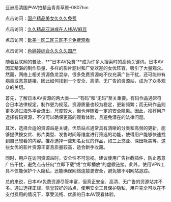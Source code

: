 亚洲高清国产AV拍精品青青草原-0807hm

点击访问：<a href="https://bsdf-5f5.pages.dev/">国产精品美女久久久免费</a>

点击访问：<a href="https://cfad.pages.dev/">久久精品亚洲成在人线AV麻豆</a>

点击访问：<a href="https://heiliaoxqkkct.pages.dev">欧美一区二区三区不卡免费观看</a>

点击访问：<a href="https://heiliaowzu4ur.pages.dev">色婷婷综合久久久久国产</a>


随着互联网的普及，**“日本AV免费”**成为许多人搜索时的高频关键词。日本AV因其精湛的制作质量、多样的影片题材和广受欢迎的女优阵容，吸引了大量观众。然而，网络上相关资源鱼龙混杂，很多免费资源站不仅充满广告干扰，还可能带有病毒或恶意链接，因此如何找到一个安全、高清、无广告的资源站，成为了众多观众的关切。

首先，了解日本AV资源的两大类——“有码”和“无码”至关重要。有码作品通常符合日本法律规定，制作更为规范，资源质量也较为稳定，更新频繁；而无码作品则更多通过海外平台流出，尺度较大，但也伴随着一定的安全隐患。因此，推荐用户选择有码资源，不仅可以确保更高的观看体验，且避免潜在的法律问题。

其次，选择合适的资源站是关键。优质站点通常具有清晰的分类和高频的更新，能够提供按女优、影片类型、发售时间等维度进行筛选的功能，使得用户能够快速找到自己想看的内容。推荐选择一些知名女优的作品，如三上悠亚、深田咏美等，这些女优的影片资源丰富且质量较高，适合新手收藏。

同时，用户在访问资源站时，安全性不可忽视。建议使用广告拦截插件，防止恶意广告干扰，避免点击任何“立即下载”或“立即播放”的虚假链接。此外，使用VPN工具不仅能保护个人隐私，还能确保网络连接更安全，避免被不明网站追踪。

总的来说，日本AV免费资源尽管丰富，但真正安全、高清、无广告的资源站并不多。通过选择正规、信誉较好的站点，使用安全工具保护隐私，用户完全可以在不支付费用的情况下，享受流畅、优质的日本AV观看体验。




<span style="display:none;">[Canonical link](https://github.com/ff00269/77445 ）</span>
